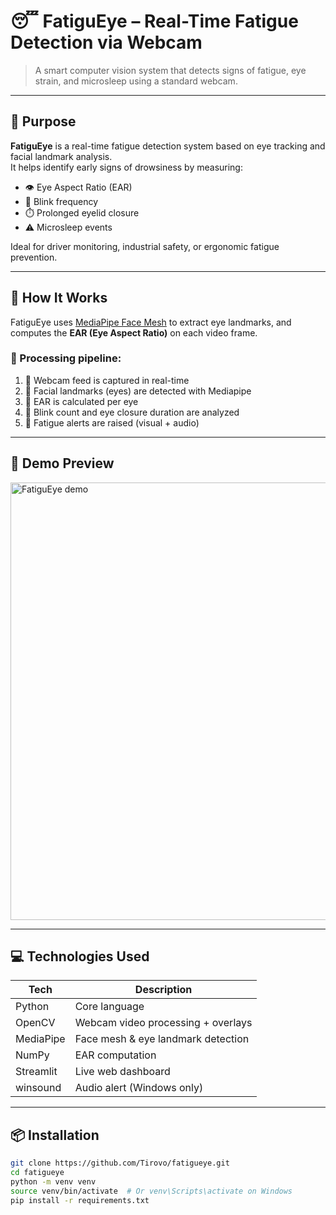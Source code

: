 # 😴 FatiguEye – Real-Time Fatigue Detection via Webcam

 > A smart computer vision system that detects signs of fatigue, eye strain, and microsleep using a standard webcam.

---

## 🎯 Purpose

**FatiguEye** is a real-time fatigue detection system based on eye tracking and facial landmark analysis.  
It helps identify early signs of drowsiness by measuring:
- 👁️ Eye Aspect Ratio (EAR)
- 🔁 Blink frequency
- ⏱️ Prolonged eyelid closure
- ⚠️ Microsleep events

Ideal for driver monitoring, industrial safety, or ergonomic fatigue prevention.

---

## 🧠 How It Works

FatiguEye uses [MediaPipe Face Mesh](https://google.github.io/mediapipe/) to extract eye landmarks, and computes the **EAR (Eye Aspect Ratio)** on each video frame.

### 📡 Processing pipeline:
1. 🎥 Webcam feed is captured in real-time
2. 🧠 Facial landmarks (eyes) are detected with Mediapipe
3. 📏 EAR is calculated per eye
4. 🧮 Blink count and eye closure duration are analyzed
5. 🔔 Fatigue alerts are raised (visual + audio)

---

## 🚀 Demo Preview

> 

<img src="assets/demo.gif" alt="FatiguEye demo" width="700">

---

## 💻 Technologies Used

| Tech        | Description                             |
|-------------|-----------------------------------------|
| Python      | Core language                           |
| OpenCV      | Webcam video processing + overlays      |
| MediaPipe   | Face mesh & eye landmark detection      |
| NumPy       | EAR computation                         |
| Streamlit   | Live web dashboard                      |
| winsound    | Audio alert (Windows only)              |

---

## 📦 Installation

```bash
git clone https://github.com/Tirovo/fatigueye.git
cd fatigueye
python -m venv venv
source venv/bin/activate  # Or venv\Scripts\activate on Windows
pip install -r requirements.txt
